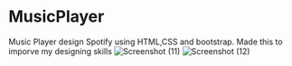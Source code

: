 # MusicPlayer

Music Player design Spotify using HTML,CSS and bootstrap. Made this to imporve my designing skills
![Screenshot (11)](https://user-images.githubusercontent.com/75128959/235354086-9128653f-8164-42e5-905c-1d0a9027b5f0.png)
![Screenshot (12)](https://user-images.githubusercontent.com/75128959/235354092-654331e6-b8f1-4562-99c9-5b3a40c292d5.png)
